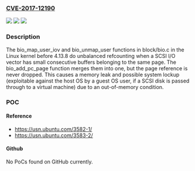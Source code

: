 ### [CVE-2017-12190](https://cve.mitre.org/cgi-bin/cvename.cgi?name=CVE-2017-12190)
![](https://img.shields.io/static/v1?label=Product&message=Linux%20kernel%20through%20v4.14-rc5&color=blue)
![](https://img.shields.io/static/v1?label=Version&message=Linux%20kernel%20through%20v4.14-rc5%20&color=brightgreen)
![](https://img.shields.io/static/v1?label=Vulnerability&message=CWE-400&color=brightgreen)

### Description

The bio_map_user_iov and bio_unmap_user functions in block/bio.c in the Linux kernel before 4.13.8 do unbalanced refcounting when a SCSI I/O vector has small consecutive buffers belonging to the same page. The bio_add_pc_page function merges them into one, but the page reference is never dropped. This causes a memory leak and possible system lockup (exploitable against the host OS by a guest OS user, if a SCSI disk is passed through to a virtual machine) due to an out-of-memory condition.

### POC

#### Reference
- https://usn.ubuntu.com/3582-1/
- https://usn.ubuntu.com/3583-2/

#### Github
No PoCs found on GitHub currently.

